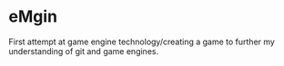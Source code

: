 eMgin
=====

First attempt at game engine technology/creating a game to further my understanding of git and game engines. 
